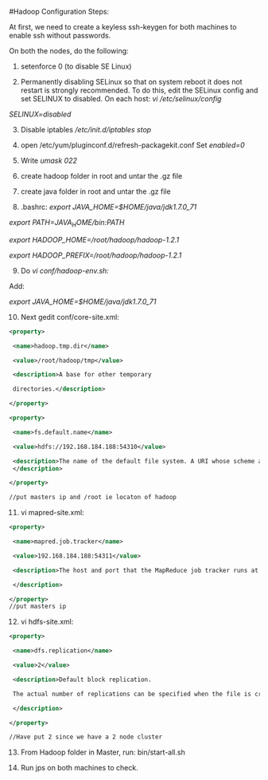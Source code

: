 #Hadoop Configuration Steps:

At first, we need to create a keyless ssh-keygen for both machines to enable ssh without passwords.

On both the nodes, do the following:

1. setenforce 0 (to disable SE Linux)

2. Permanently disabling SELinux so that on system reboot it does not restart is strongly recommended. To do this, edit the SELinux config and set SELINUX to disabled. On each host:
*vi /etc/selinux/config*

*SELINUX=disabled*

3. Disable iptables
*/etc/init.d/iptables stop*


4. open /etc/yum/pluginconf.d/refresh-packagekit.conf
Set *enabled=0*

5. Write *umask 022*

6. create hadoop folder in root and untar the .gz file

7. create java folder in root and untar the .gz file

8. .bashrc:
*export JAVA_HOME=$HOME/java/jdk1.7.0_71*

*export PATH=$JAVA_HOME/bin:$PATH*

*export HADOOP_HOME=/root/hadoop/hadoop-1.2.1*

*export HADOOP_PREFIX=/root/hadoop/hadoop-1.2.1*


9. Do *vi conf/hadoop-env.sh:*

Add:

*export JAVA_HOME=$HOME/java/jdk1.7.0_71*

10. Next gedit conf/core-site.xml:

```xml
<property>

 <name>hadoop.tmp.dir</name>

 <value>/root/hadoop/tmp</value>

 <description>A base for other temporary

 directories.</description>

</property>

<property>

 <name>fs.default.name</name>

 <value>hdfs://192.168.184.188:54310</value>

 <description>The name of the default file system. A URI whose scheme and authority determine the FileSystem implementation. The uri's scheme determines the config property fs.SCHEME.impl)  naming the FileSystem implementation class. The uri's authority is used to determine the host, port, etc. for a filesystem.
 </description>

</property>

//put masters ip and /root ie locaton of hadoop
```

11. vi mapred-site.xml:

```xml
<property>

 <name>mapred.job.tracker</name>

 <value>192.168.184.188:54311</value>

 <description>The host and port that the MapReduce job tracker runs at. If "local", then jobs are run in-process as a single map and reduce task.

 </description>

</property>
//put masters ip
```

12. vi hdfs-site.xml:

```xml
<property>

 <name>dfs.replication</name>

 <value>2</value>

 <description>Default block replication.

 The actual number of replications can be specified when the file is created. The default is used if replication is not specified in create time.

 </description>

</property>

//Have put 2 since we have a 2 node cluster
```

13. From Hadoop folder in Master, run:
bin/start-all.sh

14. Run jps on both machines to check.


